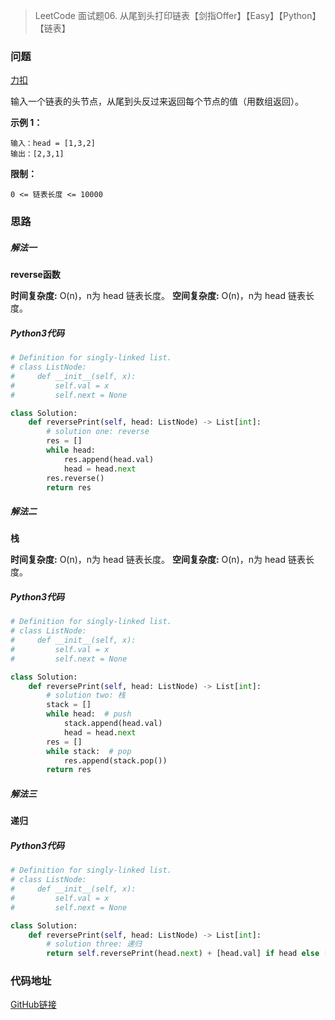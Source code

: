 > LeetCode 面试题06. 从尾到头打印链表【剑指Offer】【Easy】【Python】【链表】

### 问题

[力扣](https://leetcode-cn.com/problems/cong-wei-dao-tou-da-yin-lian-biao-lcof/)

输入一个链表的头节点，从尾到头反过来返回每个节点的值（用数组返回）。

**示例 1：**

```
输入：head = [1,3,2]
输出：[2,3,1]
```

**限制：**

`0 <= 链表长度 <= 10000`

### 思路

##### 解法一

**reverse函数**

**时间复杂度:** O(n)，n为 head 链表长度。
**空间复杂度:** O(n)，n为 head 链表长度。

##### Python3代码

```python
# Definition for singly-linked list.
# class ListNode:
#     def __init__(self, x):
#         self.val = x
#         self.next = None

class Solution:
    def reversePrint(self, head: ListNode) -> List[int]:
        # solution one: reverse
        res = []
        while head:
            res.append(head.val)
            head = head.next
        res.reverse()
        return res
```

##### 解法二

**栈**

**时间复杂度:** O(n)，n为 head 链表长度。
**空间复杂度:** O(n)，n为 head 链表长度。

##### Python3代码

```python
# Definition for singly-linked list.
# class ListNode:
#     def __init__(self, x):
#         self.val = x
#         self.next = None

class Solution:
    def reversePrint(self, head: ListNode) -> List[int]:
        # solution two: 栈
        stack = []
        while head:  # push
            stack.append(head.val)
            head = head.next
        res = []
        while stack:  # pop
            res.append(stack.pop())
        return res
```

##### 解法三

**递归**

##### Python3代码

```python
# Definition for singly-linked list.
# class ListNode:
#     def __init__(self, x):
#         self.val = x
#         self.next = None

class Solution:
    def reversePrint(self, head: ListNode) -> List[int]:
        # solution three: 递归
        return self.reversePrint(head.next) + [head.val] if head else []
```

### 代码地址

[GitHub链接](https://github.com/Wonz5130/LeetCode-Solutions/blob/master/solutions/Interview-06-cong-wei-dao-tou-da-yin-lian-biao-lcof/06.py)